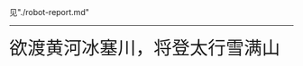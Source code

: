 见"./robot-report.md"

---

<span style="font-family: KaiTi; font-size: 32px;">欲渡黄河冰塞川，将登太行雪满山</span>

